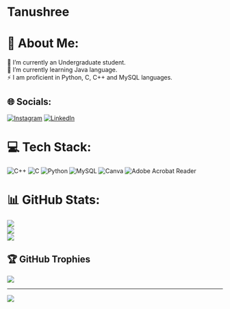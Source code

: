 # Tanushree 
# 💫 About Me:
🔭 I’m currently an Undergraduate student.<br>🌱 I’m currently learning Java language.<br>⚡ I am proficient in Python, C, C++ and MySQL languages.


## 🌐 Socials:
[![Instagram](https://img.shields.io/badge/Instagram-%23E4405F.svg?logo=Instagram&logoColor=white)](https://instagram.com/ta4nu_) 
[![LinkedIn](https://img.shields.io/badge/LinkedIn-%230077B5.svg?logo=linkedin&logoColor=white)](www.linkedin.com/in/tanushree-c-2b9a33326)

# 💻 Tech Stack:
![C++](https://img.shields.io/badge/C++-%2300599C.svg?style=for-the-badge&logo=C++&logoColor=white)
![C](https://img.shields.io/badge/c-%2300599C.svg?style=for-the-badge&logo=C&logoColor=white)  ![Python](https://img.shields.io/badge/python-3670A0?style=for-the-badge&logo=python&logoColor=ffdd54) ![MySQL](https://img.shields.io/badge/mysql-4479A1.svg?style=for-the-badge&logo=mysql&logoColor=white) ![Canva](https://img.shields.io/badge/Canva-%2300C4CC.svg?style=for-the-badge&logo=Canva&logoColor=white) ![Adobe Acrobat Reader](https://img.shields.io/badge/Adobe%20Acrobat%20Reader-EC1C24.svg?style=for-the-badge&logo=Adobe%20Acrobat%20Reader&logoColor=white)
# 📊 GitHub Stats:
![](https://github-readme-stats.vercel.app/api?username=Tanushree&theme=nightowl&hide_border=false&include_all_commits=false&count_private=false)<br/>
![](https://github-readme-streak-stats.herokuapp.com/?user=Tanushree&theme=nightowl&hide_border=false)<br/>
![](https://github-readme-stats.vercel.app/api/top-langs/?username=Tanushree&theme=nightowl&hide_border=false&include_all_commits=false&count_private=false&layout=compact)

## 🏆 GitHub Trophies
![](https://github-profile-trophy.vercel.app/?username=Tanushree&theme=nightowl&no-frame=false&no-bg=true&margin-w=4)



---
[![](https://visitcount.itsvg.in/api?id=Tanushree&icon=5&color=0)](https://visitcount.itsvg.in)

<!-- Proudly created with GPRM ( https://gprm.itsvg.in ) -->
